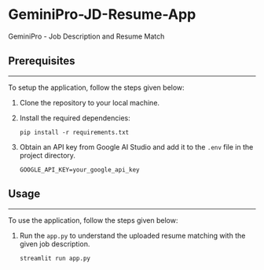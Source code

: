 # GeminiPro-JD-Resume-App
GeminiPro - Job Description and Resume Match

## Prerequisites
------------------------------------
To setup the application, follow the steps given below:

1. Clone the repository to your local machine.

2. Install the required dependencies:
   ```
   pip install -r requirements.txt
   ```

3. Obtain an API key from Google AI Studio and add it to the `.env` file in the project directory.
   ```
   GOOGLE_API_KEY=your_google_api_key
   ```

## Usage
-----------
To use the application, follow the steps given below:

1. Run the `app.py` to understand the uploaded resume matching with the given job description.
   ```
   streamlit run app.py
   ```


